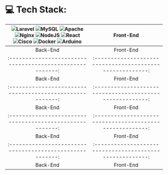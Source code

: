 # 💻 Tech Stack:

|![Laravel](https://img.shields.io/badge/laravel-%23FF2D20.svg?style=flat&logo=laravel&logoColor=white)  ![MySQL](https://img.shields.io/badge/mysql-4479A1.svg?style=flat&logo=mysql&logoColor=white) ![Apache](https://img.shields.io/badge/apache-%23D42029.svg?style=flat&logo=apache&logoColor=white) ![Nginx](https://img.shields.io/badge/nginx-%23009639.svg?style=flat&logo=nginx&logoColor=white)  ![NodeJS](https://img.shields.io/badge/node.js-6DA55F?style=flat&logo=node.js&logoColor=white)  ![React](https://img.shields.io/badge/react-%2320232a.svg?style=flat&logo=react&logoColor=%2361DAFB)  ![Cisco](https://img.shields.io/badge/cisco-%23049fd9.svg?style=flat&logo=cisco&logoColor=black)  ![Docker](https://img.shields.io/badge/docker-%230db7ed.svg?style=flat&logo=docker&logoColor=white)  ![Arduino](https://img.shields.io/badge/-Arduino-00979D?style=flat&logo=Arduino&logoColor=white)                         |                         Front-End                          |
| :-------------------------------------------------------: | :-------------------------------------------------------: |
|                         Back-End                          |                         Front-End                          |
| :-------------------------------------------------------: | :-------------------------------------------------------: |
|                         Back-End                          |                         Front-End                          |
| :-------------------------------------------------------: | :-------------------------------------------------------: |
|                         Back-End                          |                         Front-End                          |
| :-------------------------------------------------------: | :-------------------------------------------------------: |
|                         Back-End                          |                         Front-End                          |
| :-------------------------------------------------------: | :-------------------------------------------------------: |
|                         Back-End                          |                         Front-End                          |
